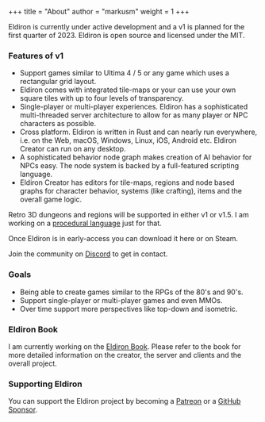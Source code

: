 +++
title = "About"
author = "markusm"
weight = 1
+++

Eldiron is currently under active development and a v1 is planned for the first quarter of 2023. Eldiron is open source and licensed under the MIT.

### Features of v1

* Support games similar to Ultima 4 / 5 or any game which uses a rectangular grid layout.
* Eldiron comes with integrated tile-maps or your can use your own square tiles with up to four levels of transparency.
* Single-player or multi-player experiences. Eldiron has a sophisticated multi-threaded server architecture to allow for as many player or NPC characters as possible.
* Cross platform. Eldiron is written in Rust and can nearly run everywhere, i.e. on the Web, macOS, Windows, Linux, iOS, Android etc. Eldiron Creator can run on any desktop.
* A sophisticated behavior node graph makes creation of AI behavior for NPCs easy. The node system is backed by a full-featured scripting language.
* Eldiron Creator has editors for tile-maps, regions and node based graphs for character behavior, systems (like crafting), items and the overall game logic.

Retro 3D dungeons and regions will be supported in either v1 or v1.5. I am working on a [procedural language](https://github.com/markusmoenig/RPU) just for that.

Once Eldiron is in early-access you can download it here or on Steam.

Join the community on [Discord](https://discord.gg/ZrNj6baSZU) to get in contact.

### Goals

* Being able to create games similar to the RPGs of the 80's and 90's.
* Support single-player or multi-player games and even MMOs.
* Over time support more perspectives like top-down and isometric.

### Eldiron Book

I am currently working on the [Eldiron Book](https://book.eldiron.com). Please refer to the book for more detailed information on the creator, the server and clients and the overall project.

### Supporting Eldiron

You can support the Eldiron project by becoming a [Patreon](https://patreon.com/eldiron) or a [GitHub Sponsor](https://github.com/sponsors/markusmoenig).


